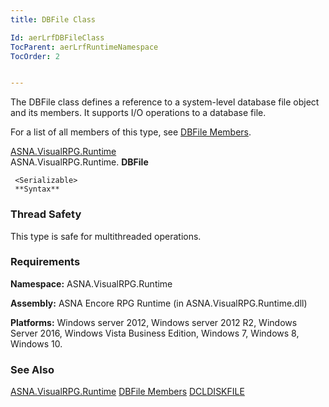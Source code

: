 ```yaml
---
title: DBFile Class

Id: aerLrfDBFileClass
TocParent: aerLrfRuntimeNamespace
TocOrder: 2


---
```


The DBFile class defines a reference to a system-level database file object and its members. It supports I/O operations to a database file. 

For a list of all members of this type, see [DBFile Members](aerLrfDBFileMembers.html). 

[ASNA.VisualRPG.Runtime](aerLrfRuntimeNamespace.html) <br /> ASNA.VisualRPG.Runtime. **DBFile** 

```
 <Serializable>
 **Syntax** 
```

### Thread Safety
This type is safe for multithreaded operations. 

### Requirements
**Namespace:** ASNA.VisualRPG.Runtime 

**Assembly:** ASNA Encore RPG Runtime (in ASNA.VisualRPG.Runtime.dll) 

**Platforms:** Windows server 2012, Windows server 2012 R2, Windows Server 2016, Windows Vista Business Edition, Windows 7, Windows 8, Windows 10. 

### See Also
[ASNA.VisualRPG.Runtime](aerLrfRuntimeNamespace.html)
[DBFile Members](aerLrfDBFileMembers.html)
[DCLDISKFILE](DCLDISKFILE.html) <br /> 

